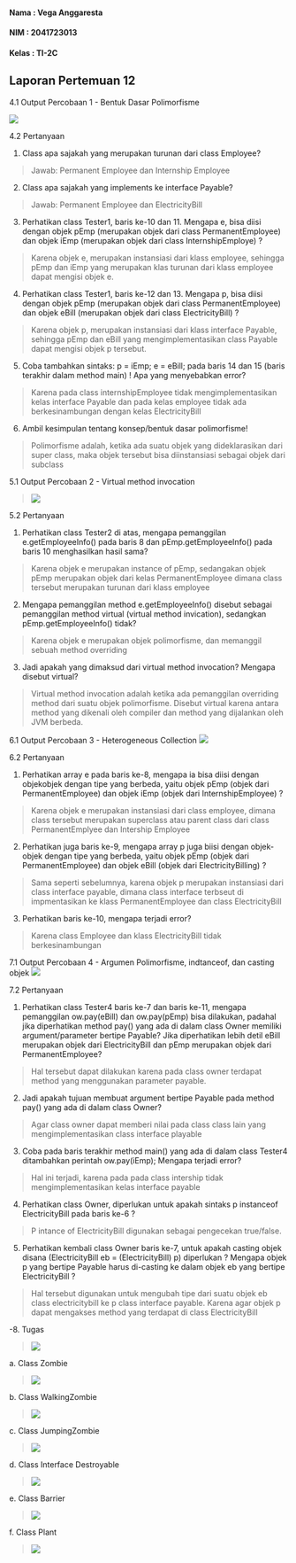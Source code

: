 
#### Nama	: Vega Anggaresta
#### NIM    : 2041723013
#### Kelas	: TI-2C

## Laporan Pertemuan 12
 
4.1 Output Percobaan 1 - Bentuk Dasar Polimorfisme

<img src="image/Prak1_Output.png">

4.2 Pertanyaan
1. Class apa sajakah yang merupakan turunan dari class Employee?
> Jawab: Permanent Employee dan Internship Employee
2. Class apa sajakah yang implements ke interface Payable?
> Jawab: Permanent Employee dan ElectricityBill
3. Perhatikan class Tester1, baris ke-10 dan 11. Mengapa e, bisa diisi
dengan objek pEmp (merupakan objek dari class PermanentEmployee)
dan objek iEmp (merupakan objek dari class
InternshipEmploye) ?
> Karena objek e, merupakan instansiasi dari klass employee, sehingga pEmp dan iEmp yang merupakan klas turunan dari klass employee dapat mengisi objek e. 
4. Perhatikan class Tester1, baris ke-12 dan 13. Mengapa p, bisa diisi
dengan objek pEmp (merupakan objek dari class PermanentEmployee) dan objek eBill (merupakan objek dari class
ElectricityBill) ?
> Karena objek p, merupakan instansiasi dari klass interface Payable, sehingga pEmp dan eBill yang mengimplementasikan class Payable dapat mengisi objek p tersebut.
5. Coba tambahkan sintaks:
p = iEmp;
e = eBill;
pada baris 14 dan 15 (baris terakhir dalam method main) ! Apa yang
menyebabkan error?
> Karena pada class internshipEmployee tidak mengimplementasikan kelas interface Payable dan pada kelas employee tidak ada berkesinambungan dengan kelas ElectricityBill

6. Ambil kesimpulan tentang konsep/bentuk dasar polimorfisme! 
> Polimorfisme adalah,  ketika ada suatu objek yang dideklarasikan dari super class, maka objek tersebut bisa diinstansiasi sebagai objek dari subclass

5.1 Output Percobaan 2 - Virtual method invocation
> <img src="image/Prak2_Output.png">

5.2 Pertanyaan
1. Perhatikan class Tester2 di atas, mengapa pemanggilan
e.getEmployeeInfo() pada baris 8 dan pEmp.getEmployeeInfo() pada baris 10 menghasilkan hasil sama?
> Karena objek e merupakan instance of pEmp, sedangakan objek pEmp merupakan objek dari kelas PermanentEmployee dimana class tersebut merupakan turunan dari klass employee
2. Mengapa pemanggilan method e.getEmployeeInfo() disebut sebagai
pemanggilan method virtual (virtual method invication), sedangkan
pEmp.getEmployeeInfo() tidak?
> Karena objek e merupakan objek polimorfisme, dan memanggil sebuah method overriding
3. Jadi apakah yang dimaksud dari virtual method invocation? Mengapa
disebut virtual?
> Virtual method invocation adalah ketika ada pemanggilan overriding method dari suatu objek polimorfisme. Disebut virtual karena antara method yang dikenali oleh compiler dan method yang dijalankan oleh JVM berbeda.

6.1 Output Percobaan 3 - Heterogeneous Collection
<img src="image/Prak1_Output.png">

6.2 Pertanyaan
1. Perhatikan array e pada baris ke-8, mengapa ia bisa diisi dengan objekobjek dengan tipe yang berbeda, yaitu objek pEmp (objek dari
PermanentEmployee) dan objek iEmp (objek dari
InternshipEmployee) ?
> Karena objek e merupakan instansiasi dari class employee, dimana class tersebut merupakan superclass atau parent class dari class PermanentEmplyee dan Intership Employee

2. Perhatikan juga baris ke-9, mengapa array p juga biisi dengan objek-objek
dengan tipe yang berbeda, yaitu objek pEmp (objek dari
PermanentEmployee) dan objek eBill (objek dari
ElectricityBilling) ?
> Sama seperti sebelumnya, karena objek p merupakan instansiasi dari class interface payable, dimana class interface terbseut di impmentasikan ke klass PermanentEmployee dan class ElectricityBill

3. Perhatikan baris ke-10, mengapa terjadi error?
> Karena class Employee dan klass ElectricityBill tidak berkesinambungan

7.1 Output Percobaan 4 - Argumen Polimorfisme, indtanceof, dan casting objek
<img src="image/Prak4-Output.png">

7.2 Pertanyaan
1. Perhatikan class Tester4 baris ke-7 dan baris ke-11, mengapa
pemanggilan ow.pay(eBill) dan ow.pay(pEmp) bisa dilakukan, padahal jika diperhatikan method pay() yang ada di dalam class Owner
memiliki argument/parameter bertipe Payable? Jika diperhatikan lebih detil eBill merupakan objek dari ElectricityBill dan pEmp merupakan objek dari PermanentEmployee?
> Hal tersebut dapat dilakukan karena pada class owner terdapat method yang menggunakan parameter payable.

2. Jadi apakah tujuan membuat argument bertipe Payable pada method
pay() yang ada di dalam class Owner?
> Agar class owner dapat memberi nilai pada class class lain yang mengimplementasikan class interface playable

3. Coba pada baris terakhir method main() yang ada di dalam class
Tester4 ditambahkan perintah ow.pay(iEmp); Mengapa terjadi error?
> Hal ini terjadi, karena pada pada class intership tidak mengimplementasikan kelas interface payable

4. Perhatikan class Owner, diperlukan untuk apakah sintaks p
instanceof ElectricityBill pada baris ke-6 ?
> P intance of ElectricityBill digunakan sebagai pengecekan true/false.

5. Perhatikan kembali class Owner baris ke-7, untuk apakah casting objek
disana (ElectricityBill eb = (ElectricityBill) p)
diperlukan ? Mengapa objek p yang bertipe Payable harus di-casting ke
dalam objek eb yang bertipe ElectricityBill ?
> Hal tersebut digunakan untuk mengubah tipe dari suatu objek eb class electricitybill ke p class interface payable. Karena agar objek p dapat mengakses method yang terdapat di class ElectricityBill

-8. Tugas
> <img src="image/T-Output.png">

a. Class Zombie
> <img src="image/T-Zombie.png">

b. Class WalkingZombie
> <img src="image/T-WalkingZombie.png">

c. Class JumpingZombie
> <img src="image/T-JumpingZombie1.png">

d. Class Interface Destroyable
> <img src="image/T-Destroyable.png">

e. Class Barrier
> <img src="image/T-Barrier.png">

f. Class Plant
> <img src="image/T-Plant.png">

